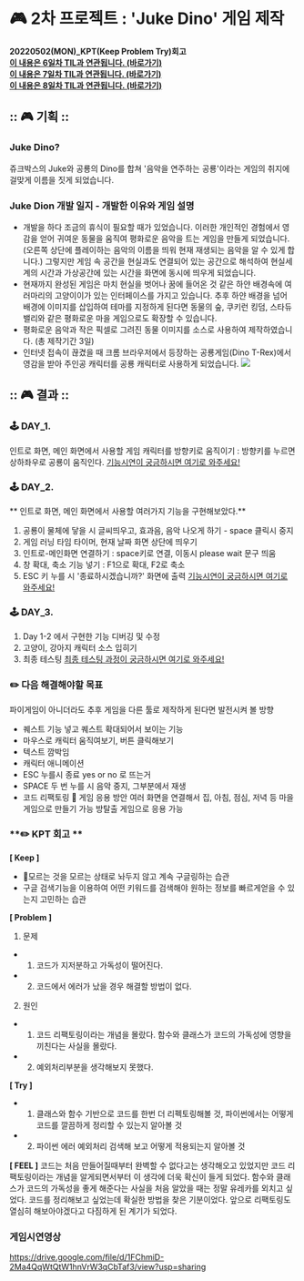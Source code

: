 #  🎮  2차 프로젝트 : 'Juke Dino' 게임 제작
**20220502(MON)_KPT(Keep Problem Try)회고**<br>
**[이 내용은 6일차 TIL과 연관됩니다. (바로가기)](https://velog.io/@soyoyun/TIL-5%EC%9D%BC%EC%B0%A82022.04.25.%EC%9B%94)**<br>
**[이 내용은 7일차 TIL과 연관됩니다. (바로가기)](https://velog.io/@soyoyun/TIL-7%EC%9D%BC%EC%B0%A82022.04.26.%ED%99%94)**<br>
**[이 내용은 8일차 TIL과 연관됩니다. (바로가기)](https://velog.io/@soyoyun/TIL-8%EC%9D%BC%EC%B0%A82022.04.27.%EC%88%98)**<br>


## :: 🎮 기획 :: 

###  Juke Dino?
쥬크박스의 Juke와 공룡의 Dino를 합쳐 '음악을 연주하는 공룡'이라는 게임의 취지에 걸맞게 이름을 짓게 되었습니다.

### Juke Dion 개발 일지 - 개발한 이유와 게임 설명

- 개발을 하다 조금의 휴식이 필요할 때가 있었습니다. 
이러한 개인적인 경험에서 영감을 얻어 귀여운 동물을 움직여 평화로운 음악을 트는 게임을 만들게 되었습니다. 
(오른쪽 상단에 플레이하는 음악의 이름을 띄워 현재 재생되는 음악을 알 수 있게 합니다.)
그렇지만 게임 속 공간을 현실과도 연결되어 있는 공간으로 해석하여 현실세계의 시간과 가상공간에 있는 시간을 화면에 동시에 띄우게 되었습니다.
- 현재까지 완성된 게임은 마치 현실을 벗어나 꿈에 들어온 것 같은 하얀 배경속에 여러마리의 고양이이가 있는 인터페이스를 가지고 있습니다.
추후 하얀 배경을 넘어 배경에 이미지를 삽입하여 테마를 지정하게 된다면 동물의 숲, 쿠키런 킹덤, 스타듀밸리와 같은 평화로운 마을 게임으로도 확장할 수 있습니다.
- 평화로운 음악과 작은 픽셀로 그려진 동물 이미지를 소스로 사용하여 제작하였습니다. (총 제작기간 3일)
- 인터넷 접속이 끊겼을 때 크롬 브라우저에서 등장하는 공룡게임(Dino T-Rex)에서 영감을 받아 주인공 캐릭터를 공룡 캐릭터로 사용하게 되었습니다.
![](https://velog.velcdn.com/images/soyoyun/post/c80a29af-8621-4201-b9dd-3094ec768a0d/image.gif)


## :: 🎮 결과 :: 

### 🕹 DAY_1. 
인트로 화면, 메인 화면에서 사용할 게임 캐릭터를 방향키로 움직이기 : 방향키를 누르면 상하좌우로 공룡이 움직인다.
[기능시연이 궁금하시면 여기로 와주세요!](https://velog.io/@soyoyun/TIL-5%EC%9D%BC%EC%B0%A82022.04.25.%EC%9B%94)

### 🕹 DAY_2. 
** 인트로 화면, 메인 화면에서 사용할 여러가지 기능을 구현해보았다.**
1) 공룡이 물체에 닿을 시 글씨띄우고, 효과음, 음악 나오게 하기 - space 클릭시 중지
2) 게임 러닝 타임 타이머, 현재 날짜 화면 상단에 띄우기 
3) 인트로-메인화면 연결하기 : space키로 연결, 이동시 please wait 문구 띄움 
4) 창 확대, 축소 기능 넣기 : F1으로 확대, F2로 축소
5) ESC 키 누를 시 '종료하시겠습니까?' 화면에 출력
[기능시연이 궁금하시면 여기로 와주세요!](https://velog.io/write?id=59af9bd3-7479-4e0b-b2dd-57c52c549b8e)

### 🕹 DAY_3. 
1) Day 1-2 에서 구현한 기능 디버깅 및 수정
2) 고양이, 강아지 캐릭터 소스 입히기
3) 최종 테스팅
[최종 테스팅 과정이 궁금하시면 여기로 와주세요!](https://velog.io/@soyoyun/TIL-8%EC%9D%BC%EC%B0%A82022.04.27.%EC%88%98)


### ✏️ 다음 해결해야할 목표 
파이게임이 아니더라도 추후 게임을 다른 툴로 제작하게 된다면 발전시켜 볼 방향
- 퀘스트 기능 넣고 퀘스트 확대되어서 보이는 기능
- 마우스로 캐릭터 움직여보기, 버튼 클릭해보기
- 텍스트 깜박임
- 캐릭터 애니메이션
- ESC 누를시 종료 yes or no 로 뜨는거
- SPACE 두 번 누를 시 음악 중지, 그부분에서 재생
- 코드 리팩토링
🌾 게임 응용 방안
여러 화면을 연결해서 집, 아침, 점심, 저녁 등 마을게임으로 만들기 가능
방탈출 게임으로 응용 가능

### **✏️ KPT 회고 **

**[ Keep ]**
- 모르는 것을 모르는 상태로 놔두지 않고 계속 구글링하는 습관
- 구글 검색기능을 이용하여 어떤 키워드를 검색해야 원하는 정보를 빠르게얻을 수 있는지 고민하는 습관


**[ Problem ]**

1) 문제
- 1) 코드가 지저분하고 가독성이 떨어진다.
- 2) 코드에서 에러가 났을 경우 해결할 방법이 없다.

2) 원인
- 1) 코드 리팩토링이라는 개념을 몰랐다. 함수와 클래스가 코드의 가독성에 영향을 끼친다는 사실을 몰랐다.
- 2) 예외처리부분을 생각해보지 못했다.

**[ Try ]**
- 1) 클래스와 함수 기반으로 코드를 한번 더 리펙토링해볼 것, 
파이썬에서는 어떻게 코드를 깔끔하게 정리할 수 있는지 알아볼 것
- 2) 파이썬 에러 예외처리 검색해 보고 어떻게 적용되는지 알아볼 것


**[ FEEL ]**
코드는 처음 만들어질때부터  완벽할 수 없다고는 생각해오고 있었지만 코드 리팩토링이라는 개념을 알게되면서부터 이 생각에 더욱 확신이 들게 되었다. 함수와 클래스가 코드의 가독성을 좋게 해준다는 사실을 처음 알았을 때는 정말 유레카를 외치고 싶었다. 코드를 정리해보고 싶었는데 확실한 방법을 찾은 기분이었다. 앞으로 리팩토링도 열심히 해보아야겠다고 다짐하게 된 계기가 되었다.


### 게임시연영상
https://drive.google.com/file/d/1FChmiD-2Ma4QqWtQtW1hnVrW3qCbTaf3/view?usp=sharing
